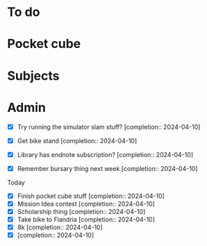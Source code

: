 # To do

# Pocket cube

# Subjects

# Admin
- [x] Try running the simulator slam stuff?  [completion:: 2024-04-10]

- [x] Get bike stand  [completion:: 2024-04-10]
- [x] Library has endnote subscription?  [completion:: 2024-04-10]
- [x] Remember bursary thing next week  [completion:: 2024-04-10]

Today
- [x] Finish pocket cube stuff  [completion:: 2024-04-10]
- [x] Mission Idea contest  [completion:: 2024-04-10]
- [x] Scholarship thing  [completion:: 2024-04-10]
- [x] Take bike to Flandria  [completion:: 2024-04-10]
- [x] 8k  [completion:: 2024-04-10]
- [x]   [completion:: 2024-04-10]